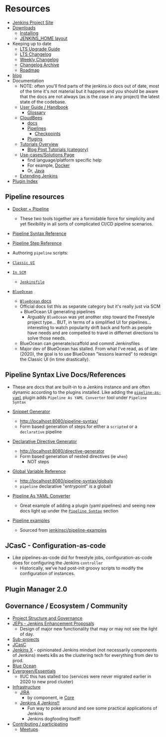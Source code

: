 # Resources

- [Jenkins Project Site](https://www.jenkins.io/)
- [Downloads](https://www.jenkins.io/download)
  - [Installing](https://www.jenkins.io/doc/book/installing/)
  - [JENKINS_HOME layout](https://wiki.jenkins.io/display/jenkins/administering+jenkins)
- Keeping up to date
  - [LTS Upgrade Guide](https://www.jenkins.io/doc/upgrade-guide/)
  - [LTS Changelog](https://www.jenkins.io/changelog-stable)
  - [Weekly Changelog](https://www.jenkins.io/changelog)
  - [Changelog Archive](https://www.jenkins.io/changelog-old)
  - [Roadmap](https://www.jenkins.io/projects/roadmap)
- [blog](https://www.jenkins.io/node/)
- Documentation
  - NOTE: often you'll find parts of the jenkins.io docs out of date, most of the time it's not material but it happens and you should be aware that the docs are not always (as is the case in any project) the latest state of the codebase.
  - [User Guide / Handbook](https://www.jenkins.io/doc/)
    - [Glossary](https://www.jenkins.io/doc/book/glossary/)
  - [CloudBees](https://www.cloudbees.com)
    - [docs](https://docs.cloudbees.com/)
    - [Pipelines](https://docs.cloudbees.com/docs/admin-resources/latest/pipelines/)
      - [Checkpoints](https://docs.cloudbees.com/docs/admin-resources/latest/pipelines/administering-jenkins-pipeline#inserting-checkpoints)
    - [Plugins](https://docs.cloudbees.com/docs/admin-resources/latest/plugin-management/)
  - [Tutorials Overview](https://www.jenkins.io/doc/tutorials)
    - [Blog Post Tutorials (category)](https://www.jenkins.io/node/tags/tutorial/)
  - [Use-cases/Solutions Page](https://www.jenkins.io/solutions/)
    - find language/platform specific help
    - For example, [Docker](https://www.jenkins.io/solutions/docker/)
    - Or, [Java](https://www.jenkins.io/solutions/java/)
  - [Extending Jenkins](https://www.jenkins.io/doc/developer/)
- [Plugin Index](https://plugins.jenkins.io/)

## Pipeline resources

- [Docker + Pipeline](https://www.jenkins.io/doc/book/pipeline/docker)
  - These two tools together are a formidable force for simplicity and yet flexibility in all sorts of complicated CI/CD pipeline scenarios.  

- [Pipeline Syntax Reference](https://www.jenkins.io/doc/book/pipeline/syntax/)
- [Pipeline Step Reference](https://www.jenkins.io/doc/pipeline/steps)

- Authoring `pipeline` scripts:
- [`Classic UI`](https://www.jenkins.io/doc/book/pipeline/getting-started/#through-the-classic-ui)
- [`In SCM`](https://www.jenkins.io/doc/book/pipeline/getting-started/#defining-a-pipeline-in-scm)
  - [`Jenkinsfile`](https://www.jenkins.io/doc/book/pipeline/jenkinsfile/)
- [`BlueOcean`](https://www.jenkins.io/doc/book/pipeline/getting-started/#through-blue-ocean)
  - [`BlueOcean` docs](jenkins.io/doc/book/blueocean/)
  - Official docs list this as separate category but it's really just via SCM + BlueOcean UI generating pipelines
    - Arguably `BlueOcean` was yet another step toward the Freestyle project type... BUT, in terms of a simplified UI for pipelines... interesting to watch popularity drift back and forth as people have needs and are compelled to travel in differnet directions to solve those needs.
  - BlueOcean can generate/scaffold and commit Jenkinsfiles
  - Major dev of BlueOcean has stalled. From what I've read, as of late (2020), the goal is to use BlueOcean "lessons learned" to redesign the Classic UI (in time drastically).

## Pipeline Syntax Live Docs/References

- These are docs that are built-in to a Jenkins instance and are often dynamic according to the plugins installed. Like adding the [`pipeline-as-yaml`](https://plugins.jenkins.io/pipeline-as-yaml/) plugin adds `Pipeline As YAML Converter` tool under `Pipeline Syntax`

- [Snippet Generator](https://www.jenkins.io/doc/book/pipeline/getting-started/#snippet-generator)
  - <http://localhost:8080/pipeline-syntax/>
  - Form based generation of steps for either a `scripted` or a `declarative` pipeline

- [Declarative Directive Generator](https://www.jenkins.io/doc/book/pipeline/getting-started/#directive-generator)
  - <http://localhost:8080/directive-generator>
  - Form based generation of nested directives (ie `when`)
    - NOT steps

- [Global Variable Reference](https://www.jenkins.io/doc/book/pipeline/getting-started/#global-variable-reference)
  - <http://localhost:8080/pipeline-syntax/globals>
  - `pipeline` declarative "entrypoint" is a global!

- [Pipeline As YAML Converter](http://jenkins:18080/job/vcs-spc/payConverter/)
  - Great example of adding a plugin (yaml pipelines) and seeing new docs light up under the [`Pipeline Syntax`](http://jenkins:18080/pipeline-syntax/) section

- [Pipeline examples](https://www.jenkins.io/doc/pipeline/examples/)
  - Sourced from [jenkinsci/pipeline-examples](https://github.com/jenkinsci/pipeline-examples)

## JCasC - Configuration-as-code

- Like pipelines-as-code did for freestyle jobs, configuration-as-code does for configuring the Jenkins `controller`
  - Historically, we've had post-init groovy scripts to modify the configuration of instances.

## Plugin Manager 2.0
  
## Governance / Ecosystem / Community

- [Project Structure and Governance](https://www.jenkins.io/project)
- [JEPs - Jenkins Enhancement Proposals](https://github.com/jenkinsci/jep/)
  - Design of major new functionality that may or may not see the light of day.
- [Sub-projects](https://www.jenkins.io/projects/)
- [JCasC](https://www.jenkins.io/projects/jcasc/)
- [Jenkins X](https://jenkins-x.io/) - opinionated Jenkins mindset (not necessarily components of Jenkins) meets k8s as the clustering tech for everything from dev to prod.
- [Blue Ocean](https://www.jenkins.io/projects/blueocean/)
- [Evergreen/Essentials](https://www.jenkins.io/projects/evergreen/)
  - IIUC this has stalled too (services were never migrated earlier in 2020 to new prod cluster)
- [Infrastructure](https://www.jenkins.io/projects/infrastructure/)
  - [JIRA](https://issues.jenkins-ci.org)
    - by component, ie [Core](https://issues.jenkins-ci.org/browse/WEBSITE-760?jql=component%20%3D%20core)
  - [Jenkins 4 Jenkins!!](https://ci.jenkins.io/)
    - Fun way to poke around and see some practical applications of Jenkins
    - Jenkins dogfooding itself!
- [Contributing / participating](https://www.jenkins.io/participate)
  - [Meetups](https://www.jenkins.io/projects/jam)
